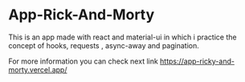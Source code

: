 # App-Rick-And-Morty

This is an app made with react and material-ui in which i practice the concept of hooks, requests , async-away and pagination.

For more information you can check next link https://app-ricky-and-morty.vercel.app/
